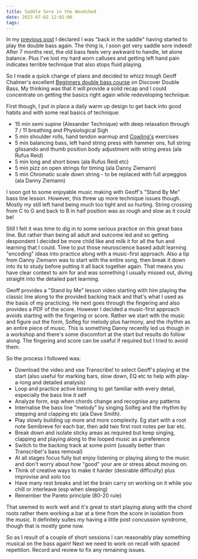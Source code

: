 ```yaml
---
title: Saddle Sore in the Woodshed
date: 2023-07-02 12:01:00
tags:
---
```


In my [previous post](/2023/06/13/back-in-the-saddle/) I declared I was "back in the saddle" having started to play the double bass again. The thing is, I soon got very saddle sore indeed! After 7 months rest, the old bass feels very awkward to handle, let alone balance. Plus I've lost my hard worn calluses and getting left hand pain indicates terrible technique that also stops fluid playing.

So I made a quick change of plans and decided to whizz trough Geoff Chalmer's excellent [Beginners double bass course](https://courses.discoverdoublebass.com/p/beginners-double-bass) on Discover Double Bass. My thinking was that it will provide a solid recap and I could concentrate on getting the basics right again while redeveloping technique.

First though, I put in place a daily warm up design to get back into good habits and with some real basics of technique: 

- 15 min semi supine (Alexander Technique) with deep relaxation through 7 / 11 breathing and Physiological Sigh
- 5 min shoulder rolls, hand tendon warmup and [Cowling's](https://kcall.co.uk/cowling/index.html) exercises
- 5 min balancing bass, left hand string press with hammer ons, full string glissando and thumb position body adjustment with string press (ala Rufus Reid)
- 5 min long and short bows (ala Rufus Reid etc)
- 5 min pizz on open strings for timing (ala Danny Ziemann)
- 5 min Chromatic scale down string - to be replaced with full arpeggios (ala Danny Ziemann)

I soon got to some enjoyable music making with Geoff's "Stand By Me" bass line lesson. However, this threw up more technique issues though. Mostly my still left hand being much too tight and so hurting. String crossing from C to G and back to B in half position was as rough and slow as it could be!

Still I felt it was time to dig in to some serious practice on this great bass line. But rather than being all adult and outcome led and so getting despondent I decided be more child like and milk it for all the fun and learning that I could. Time to put those neuroscience based adult learning "encoding" ideas into practice along with a music-first approach. Also a tip from Danny Ziemann was to start with the entire song, then break it down into its to study before putting it all back together again. That means you have clear context to aim for and was something I usually missed out, diving straight into the detailed part learning. 

Geoff provides a "Stand by Me" lesson video starting with him playing the classic line along to the provided backing track and that's what I used as the basis of my practicing. He next goes through the fingering and also provides a PDF of the score. However I decided a music-first approach avoids starting with the fingering or score. Rather we start with the music and figure out the form, Solfeg for melody plus harmony, and the rhythm as an entire piece of music. This is something Danny recently led us though in a workshop and there's some discomfort at the start but results do follow along. The fingering and score can be useful if required but I tried to avoid them.

So the process I followed was:

- Download the video and use Transcribe! to select Geoff's playing at the start (also useful for marking bars, slow down, EQ etc to help with play-a-long and detailed analysis)
- Loop and practice active listening to get familiar with every detail, especially the bass line it self
- Analyze form, esp when chords change and recognise any patterns
- Internalise the bass line "melody" by singing Solfeg and the rhythm by stepping and clapping etc (ala Dave Smith). 
- Play slowly building up more and more complexity. Eg start with a root note Semibreve for each bar, then add two first root notes per bar etc.
- Break down and isolate sticky areas as required but keep singing, clapping and playing along to the looped music as a preference
- Switch to the backing track at some point (usually better than Transcribe!'s bass removal)
- At all stages focus fully but enjoy listening or playing along to the music and don't worry about how "good" your are or stress about moving on.
- Think of creative ways to make it harder (desirable difficulty) plus improvise and solo too
- Have many rest breaks and let the brain carry on working on it while you chill or interleave (esp when sleeping)
- Remember the Pareto principle (80-20 rule)

That seemed to work well and it's great to start playing along with the chord roots rather them working a bar at a time from the score in isolation from the music. It definitely suites my having a little post concussion syndrome, though that is mostly gone now. 

So as I result of a couple of short sessions I can reasonably play something musical on the bass again! Next we need to work on recall with spaced repetition. Record and review to fix any remaining issues.